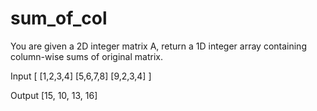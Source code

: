 # sum_of_col

You are given a 2D integer matrix A, return a 1D integer array containing column-wise sums of original matrix.

Input
[ [1,2,3,4]
  [5,6,7,8]
  [9,2,3,4] ]

Output
[15, 10, 13, 16]
